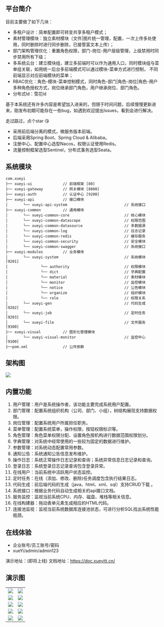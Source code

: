 ## 平台简介

目前主要做了如下几块：
* 多租户设计：简单配置即可转变共享多租户模式；
* 素材管理模块：独立素材模块（文件|图片统一管理，配置，一次上传多处使用，同时删除时进行同步删除，已接管富文本上传）；
* 部门架构管理优化：重置角色权限，部门-岗位-用户层级管理，上级禁用时同步禁用所有下级；
* 多系统云台：建立模块组，建立多前端时可以作为通用入口，同时模块组与菜单组关联，如用统一后台多前端模式可以通过模块-菜单方式进行控制， 不同前端显示对应前端模块的菜单；
* RBAC优化：角色-模块-菜单控制模式，同时角色-部门|角色-岗位|角色-用户多种角色授权方式，岗位继承部门角色，用户继承岗位、部门角色。
* 分布式Id：雪花Id

基于本系统还有许多内容是希望加入进来的，但限于时间问题，后续慢慢更新进来，刚发布初期可能存在一些bug，如遇到欢迎提出Issues，看到会进行解决。

走过路过，点个star :kissing_heart: 

* 采用前后端分离的模式，微服务版本前端。
* 后端采用Spring Boot、Spring Cloud & Alibaba。
* 注册中心、配置中心选型Nacos，权限认证使用Redis。
* 流量控制框架选型Sentinel，分布式事务选型Seata。

## 系统模块

~~~
com.xueyi     
├── xueyi-ui              // 前端框架 [80]
├── xueyi-gateway         // 网关模块 [8080]
├── xueyi-auth            // 认证中心 [9200]
├── xueyi-api             // 接口模块
│       └── xueyi-api-system                          // 系统接口
├── xueyi-common          // 通用模块
│       └── xueyi-common-core                         // 核心模块
│       └── xueyi-common-datascope                    // 权限范围
│       └── xueyi-common-datasource                   // 多数据源
│       └── xueyi-common-log                          // 日志记录
│       └── xueyi-common-redis                        // 缓存服务
│       └── xueyi-common-security                     // 安全模块
│       └── xueyi-common-swagger                      // 系统接口
├── xueyi-modules         // 业务模块
│       └── xueyi-system                              // 系统模块 [9201]
│               └── authority                         // 权限模块
│               └── dict                              // 字典配置
│               └── material                          // 素材模块
│               └── monitor                           // 监控模块
│               └── notice                            // 公告模块
│               └── organize                          // 组织模块
│               └── role                              // 权限关系
│       └── xueyi-gen                                 // 代码生成 [9202]
│       └── xueyi-job                                 // 定时任务 [9203]
│       └── xueyi-file                                // 文件服务 [9300]
├── xueyi-visual          // 图形化管理模块
│       └── xueyi-visual-monitor                      // 监控中心 [9100]
├──pom.xml                // 公共依赖
~~~

## 架构图

<img src="https://oscimg.oschina.net/oscnet/up-82e9722ecb846786405a904bafcf19f73f3.png"/>

## 内置功能

1.  用户管理：用户是系统操作者，该功能主要完成系统用户配置。
2.  部门管理：配置系统组织机构（公司、部门、小组），树结构展现支持数据权限。
3.  岗位管理：配置系统用户所属担任职务。
4.  菜单管理：配置系统菜单，操作权限，按钮权限标识等。
5.  角色管理：角色菜单权限分配、设置角色按机构进行数据范围权限划分。
6.  字典管理：对系统中经常使用的一些较为固定的数据进行维护。
7.  参数管理：对系统动态配置常用参数。
8.  通知公告：系统通知公告信息发布维护。
9.  操作日志：系统正常操作日志记录和查询；系统异常信息日志记录和查询。
10. 登录日志：系统登录日志记录查询包含登录异常。
11. 在线用户：当前系统中活跃用户状态监控。
12. 定时任务：在线（添加、修改、删除)任务调度包含执行结果日志。
13. 代码生成：前后端代码的生成（java、html、xml、sql）支持CRUD下载 。
14. 系统接口：根据业务代码自动生成相关的api接口文档。
15. 服务监控：监视当前系统CPU、内存、磁盘、堆栈等相关信息。
16. 在线构建器：拖动表单元素生成相应的HTML代码。
17. 连接池监视：监视当前系统数据库连接池状态，可进行分析SQL找出系统性能瓶颈。

## 在线体验
- 企业账号/员工账号/密码
- xueYi/admin/admin123

演示地址：(即将上线)
文档地址：https://doc.xueyitt.cn/

## 演示图

<table>
    <tr>
        <td><img src="https://images.gitee.com/uploads/images/2021/0501/142108_5c0567fd_7382127.png"/></td>
        <td><img src="https://images.gitee.com/uploads/images/2021/0501/140513_48ff7abd_7382127.png"/></td>
    </tr>
    <tr>
        <td><img src="https://images.gitee.com/uploads/images/2021/0507/132106_c1b9451d_7382127.png"/></td>
        <td><img src="https://images.gitee.com/uploads/images/2021/0507/131952_3b892800_7382127.png"/></td>
    </tr>
    <tr>
        <td><img src="https://images.gitee.com/uploads/images/2021/0501/140524_ec4af10e_7382127.png"/></td>
        <td><img src="https://images.gitee.com/uploads/images/2021/0501/140534_98a211b1_7382127.png"/></td>
    </tr>
    <tr>
        <td><img src="https://images.gitee.com/uploads/images/2021/0501/140545_9c62338d_7382127.png"/></td>
        <td><img src="https://images.gitee.com/uploads/images/2021/0501/140558_1c729ee4_7382127.png"/></td>
    </tr>
    <tr>
        <td><img src="https://images.gitee.com/uploads/images/2021/0501/140607_d6697a5a_7382127.png"/></td>
        <td><img src="https://images.gitee.com/uploads/images/2021/0501/140619_628675c2_7382127.png"/></td>
    </tr>
</table>